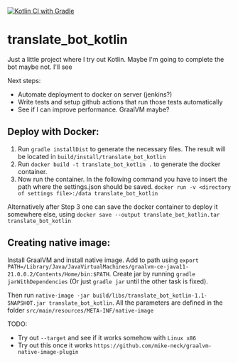 [![Kotlin CI with Gradle](https://github.com/findusl/translate_bot_kotlin/actions/workflows/gradle.yml/badge.svg)](https://github.com/findusl/translate_bot_kotlin/actions/workflows/gradle.yml)

# translate_bot_kotlin

Just a little project where I try out Kotlin. Maybe I'm going to complete the bot maybe not. I'll see

Next steps:
 - Automate deployment to docker on server (jenkins?)
 - Write tests and setup github actions that run those tests automatically
 - See if I can improve performance. GraalVM maybe?

## Deploy with Docker:

1. Run `gradle installDist` to generate the necessary files. 
   The result will be located in `build/install/translate_bot_kotlin`
2. Run `docker build -t translate_bot_kotlin .` to generate the docker container.
3. Now run the container. In the following command you have to insert the path where the settings.json should be saved. 
   `docker run -v <directory of settings file>:/data translate_bot_kotlin`

Alternatively after Step 3 one can save the docker container to deploy it somewhere else, using 
`docker save --output translate_bot_kotlin.tar translate_bot_kotlin`

## Creating native image:

Install GraalVM and install native image. Add to path using 
`export PATH=/Library/Java/JavaVirtualMachines/graalvm-ce-java11-21.0.0.2/Contents/Home/bin:$PATH`.
Create jar by running `gradle jarWithDependencies` (Or just `gradle jar` until the other task is fixed).

Then run `native-image -jar build/libs/translate_bot_kotlin-1.1-SNAPSHOT.jar translate_bot_kotlin`.
All the parameters are defined in the folder `src/main/resources/META-INF/native-image`

TODO:
 - Try out `--target` and see if it works somehow with `Linux x86`
 - Try out this once it works `https://github.com/mike-neck/graalvm-native-image-plugin`
